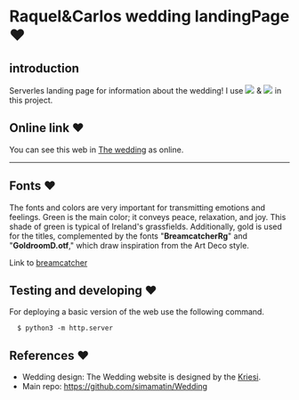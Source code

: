 # Raquel&Carlos wedding landingPage ❤️

## introduction
Serverles landing page for information about the wedding! I use ![](https://img.shields.io/badge/HTML5-E34F26?style=for-the-badge&logo=html5&logoColor=white) & ![](https://img.shields.io/badge/CSS3-1572B6?style=for-the-badge&logo=css3&logoColor=white) in this project.


## Online link ❤️

 You can see this web in [The wedding](https://duxy1996.github.io/Wedding/) as online.

---

## Fonts ❤️

The fonts and colors are very important for transmitting emotions and feelings. Green is the main color; it conveys peace, relaxation, and joy. This shade of green is typical of Ireland's grassfields. Additionally, gold is used for the titles, complemented by the fonts "**BreamcatcherRg**" and "**GoldroomD.otf**," which draw inspiration from the Art Deco style.

Link to [breamcatcher](https://www.dafont.com/es/breamcatcher.font)

## Testing and developing ❤️

For deploying a basic version of the web use the following command.

``` shell
  $ python3 -m http.server
```

## References ❤️

* Wedding design: The Wedding website is designed by the [Kriesi](https://kriesi.at/themes/enfold-wedding/).
* Main repo: https://github.com/simamatin/Wedding
